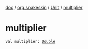 [doc](../../index.md) / [org.snakeskin](../index.md) / [Unit](index.md) / [multiplier](./multiplier.md)

# multiplier

`val multiplier: `[`Double`](https://kotlinlang.org/api/latest/jvm/stdlib/kotlin/-double/index.html)